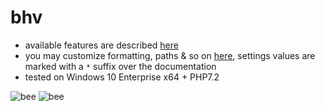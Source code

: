 # bhv

- available features are described [here](https://github.com/vil11/bhv/blob/master/app/features.php)
- you may customize formatting, paths & so on [here](https://github.com/vil11/bhv/blob/master/app/config/settings.ini), settings values are marked with a `*` suffix over the documentation
- tested on Windows 10 Enterprise x64 + PHP7.2


![bee](https://github.com/vil11/bhv/blob/master/bee.gif)
![bee](https://github.com/vil11/bhv/blob/master/beehive.jpg)
